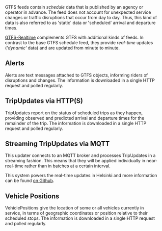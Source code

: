 <!--
  NOTE! Part of this document is generated. Make sure you edit the template, not the generated doc.

   - Template directory is:  /doc/templates
   - Generated directory is: /doc/user 
-->

GTFS feeds contain *schedule* data that is published by an agency or operator in advance. The
feed does not account for unexpected service changes or traffic disruptions that occur from day to
day. Thus, this kind of data is also referred to as 'static' data or 'scheduled' arrival and
departure times.

[GTFS-Realtime](https://gtfs.org/realtime/) complements GTFS with 
additional kinds of feeds. In contrast to the base GTFS schedule feed, they provide *real-time*
updates (*'dynamic'* data) and are updated from minute to minute.

## Alerts

Alerts are text messages attached to GTFS objects, informing riders of disruptions and changes. 
The information is downloaded in a single HTTP request and polled regularly.

<!-- INSERT: real-time-alerts -->

## TripUpdates via HTTP(S)

TripUpdates report on the status of scheduled trips as they happen, providing observed and 
predicted arrival and departure times for the remainder of the trip.
The information is downloaded in a single HTTP request and polled regularly.

<!-- INSERT: stop-time-updater -->

## Streaming TripUpdates via MQTT

This updater connects to an MQTT broker and processes TripUpdates in a streaming fashion. This means
that they will be applied individually in near-real-time rather than in batches at a certain interval.

This system powers the real-time updates in Helsinki and more information can be found 
[on Github](https://github.com/HSLdevcom/transitdata).

<!-- INSERT: mqtt-gtfs-rt-updater -->

## Vehicle Positions

VehiclePositions give the location of some or all vehicles currently in service, in terms of 
geographic coordinates or position relative to their scheduled stops.
The information is downloaded in a single HTTP request and polled regularly.

<!-- INSERT: vehicle-positions -->


